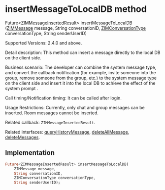 


# insertMessageToLocalDB method








Future&lt;[ZIMMessageInsertedResult](../../zego_uikit_prebuilt_live_audio_room/ZIMMessageInsertedResult-class.md)> insertMessageToLocalDB
([ZIMMessage](../../zego_uikit_prebuilt_live_audio_room/ZIMMessage-class.md) message, String conversationID, [ZIMConversationType](../../zego_uikit_prebuilt_live_audio_room/ZIMConversationType.md) conversationType, String senderUserID)





<p>Supported Versions: 2.4.0 and above.</p>
<p>Detail description: This method can insert a message directly to the local DB on the client side.</p>
<p>Business scenario: The developer can combine the system message type, and convert the callback notification (for example, invite someone into the group, remove someone from the group, etc.) to the system message type on the client side and insert it into the local DB to achieve the effect of the system prompt .</p>
<p>Call timing/Notification timing: It can be called after login.</p>
<p>Usage Restrictions: Currently, only chat and group messages can be inserted. Room messages cannot be inserted.</p>
<p>Related callback: <code>ZIMMessageInsertedResult</code>.</p>
<p>Related interfaces: <a href="../../zego_uikit_prebuilt_live_audio_room/ZIM/queryHistoryMessage.md">queryHistoryMessage</a>, <a href="../../zego_uikit_prebuilt_live_audio_room/ZIM/deleteAllMessage.md">deleteAllMessage</a>, <a href="../../zego_uikit_prebuilt_live_audio_room/ZIM/deleteMessages.md">deleteMessages</a>.</p>



## Implementation

```dart
Future<ZIMMessageInsertedResult> insertMessageToLocalDB(
    ZIMMessage message,
    String conversationID,
    ZIMConversationType conversationType,
    String senderUserID);
```







